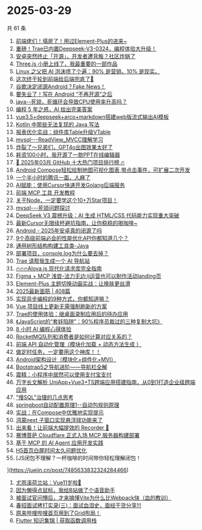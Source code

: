# 2025-03-29

共 61 条

<!-- BEGIN JUEJIN -->
<!-- 最后更新时间 2025-03-29 13:22:34 +0800 -->
1. [前端佬们！塌房了！用过Element-Plus的进来~](https://juejin.cn/post/7485966905418760227)
1. [重磅！Trae已内置Deepseek-V3-0324，编程体验大升级！](https://juejin.cn/post/7485918233679560714)
1. [安卓突然终止「开源」，开发者遭背叛？社区炸锅了](https://juejin.cn/post/7486315070362075173)
1. [Three.js 小册上线了，我最重要的一部作品](https://juejin.cn/post/7486294528733036594)
1. [Linux 之父把 AI 泡沫喷了个遍：90% 是营销，10% 是现实。](https://juejin.cn/post/7485940589885538344)
1. [这次终于轮到前端给后端兜底了🤣](https://juejin.cn/post/7486440418139652137)
1. [谷歌决定闭源Android？Fake News！](https://juejin.cn/post/7486306126758969383)
1. [要失业了！写在 Android “不再开源”之后](https://juejin.cn/post/7486659696061906994)
1. [java--死锁，死循环会导致CPU使用率升高吗？](https://juejin.cn/post/7485729208108695562)
1. [编程 5 年之惑，AI 给出完美答案](https://juejin.cn/post/7486322280861466678)
1. [vue3.5+deepseek+arco+markdown搭建web版流式输出AI模板](https://juejin.cn/post/7486369696738017321)
1. [Kotlin 中那些无法复现的 Java 写法](https://juejin.cn/post/7485965177096814642)
1. [报表优化实战：组件库Table升级VTable](https://juejin.cn/post/7486444624815767589)
1. [mysql---ReadView_MVCC理解学习](https://juejin.cn/post/7486185012388216842)
1. [炸裂了～兄弟们，GPT4o出图效果太好了](https://juejin.cn/post/7486465253816483876)
1. [耗资100小时，我开源了一款PPT在线编辑器](https://juejin.cn/post/7485672562947129356)
1. [🚀 2025年03月 GitHub 十大热门项目排行榜 🔥](https://juejin.cn/post/7486316823253565474)
1. [Android Compose轻松绘制地图可视化图表,带点击事件，可扩展二次开发](https://juejin.cn/post/7485936146070356006)
1. [一个半小时的腾讯一面，人麻了](https://juejin.cn/post/7486672369358012468)
1. [AI赋能：使用Cursor快速开发Golang后端服务](https://juejin.cn/post/7486057384395178036)
1. [前端 MCP 工具 开发教程](https://juejin.cn/post/7486030501906268199)
1. [关于Node，一定要学这个10+万Star项目！](https://juejin.cn/post/7486515264823132210)
1. [mysql---死锁问题探讨](https://juejin.cn/post/7486359711846137894)
1. [DeepSeek V3 震撼升级：AI 生成 HTML/CSS 代码能力实现重大突破
](https://juejin.cn/post/7485684772948607013)
1. [最新Cursor无限续杯避坑指南，让你稳稳的喝咖啡~](https://juejin.cn/post/7486323379474563107)
1. [Android - 2025年安卓真的闭源了吗](https://juejin.cn/post/7486394833864966144)
1. [9个高级前端必会的性能优化API你都知道几个？](https://juejin.cn/post/7485285613463535670)
1. [通用树形结构构建工具类-Java](https://juejin.cn/post/7486089532283092992)
1. [部署项目，console.log为什么要去掉？](https://juejin.cn/post/7485938326336766003)
1. [Trae 请帮我生成一个 AI 导航站](https://juejin.cn/post/7485598788985569292)
1. [🔥🔥🔥Alova.js 现代化请求库完全指南](https://juejin.cn/post/7485631488113918006)
1. [Figma + MCP 浅尝-法力无边:lj运营也可以制作活动landing页](https://juejin.cn/post/7485998798654128138)
1. [Element-Plus 主题切换动画实战：让换肤更丝滑](https://juejin.cn/post/7486106426571194408)
1. [2025最新面筋 | 408篇](https://juejin.cn/post/7486363775707709450)
1. [实现异步编程的9种方式，你都知道嘛？](https://juejin.cn/post/7485980624189931559)
1. [Vue 项目线上更新无需强制刷新的方案](https://juejin.cn/post/7485677817868091407)
1. [Trae的使用体验：继桌面录制应用后的待办应用](https://juejin.cn/post/7486102523915026442)
1. [《JavaScript的“套娃陷阱”：90%程序员栽过的三种复制大坑》](https://juejin.cn/post/7485932775113965578)
1. [8 小时 AI 编程心得体验](https://juejin.cn/post/7485414108276949027)
1. [RocketMQ队列和消费者是如何计算对应关系的？](https://juejin.cn/post/7486106426572619816)
1. [前端 API 自动化管理（模块化加载 + 动态方法生成‌ ）](https://juejin.cn/post/7485965103113961484)
1. [做定时任务，一定要用这个神库！！](https://juejin.cn/post/7486390904992890895)
1. [Android架构设计（模块化+组件化+MVI）](https://juejin.cn/post/7486001370213138484)
1. [Bootstrap5之导航进阶——导航栏全解](https://juejin.cn/post/7485932775114768394)
1. [震精：小程序中居然可以使用支付宝支付](https://juejin.cn/post/7485725589611200527)
1. [万字长文解析 UniApp+Vue3+TS跨端应用搭建指南，从0到1打造企业级跨端应用](https://juejin.cn/post/7486364205491781686)
1. ["慢SQL"治理的几点思考](https://juejin.cn/post/7485965177096781874)
1. [springboot自动配置原理1--自动包规则原理](https://juejin.cn/post/7485980624189784103)
1. [实战：在Compose中优雅地实现提示](https://juejin.cn/post/7485964427620548617)
1. [鸿蒙next 子窗口实现悬浮球功能来了](https://juejin.cn/post/7485964427620220937)
1. [出来看！让前端大幅提效的 Recorder 🐶](https://juejin.cn/post/7485729208107712522)
1. [赛博菩萨 Cloudflare 正式入场 MCP 服务器构建部署](https://juejin.cn/post/7485691461297209394)
1. [基于 MCP 的 AI Agent 应用开发实践](https://juejin.cn/post/7485691461296652338)
1. [H5首页白屏时间太久问题优化](https://juejin.cn/post/7485640765570826292)
1. [JS闭包不理解？一杯咖啡的时间带你轻松理解闭包！

](https://juejin.cn/post/7485633832324284466)
1. [尤雨溪荷兰站：Vue11岁啦🎉](https://juejin.cn/post/7485414108277571619)
1. [因为懒得点鼠标，我给B站做了个语音助手](https://juejin.cn/post/7485572202701193256)
1. [被面试官问懵后，才来搞懂Vite为什么比Webpack快（血的教训）](https://juejin.cn/post/7486170504271069210)
1. [春招面试拷打实录(三)：面试血泪史，面经干货分享!!!](https://juejin.cn/post/7485936146070470694)
1. [原来哔哩哔哩首页用到了Grid布局！](https://juejin.cn/post/7485625209132285986)
1. [Flutter 知识集锦 | 获取函数调用栈](https://juejin.cn/post/7485633146315751461)
<!-- END JUEJIN -->